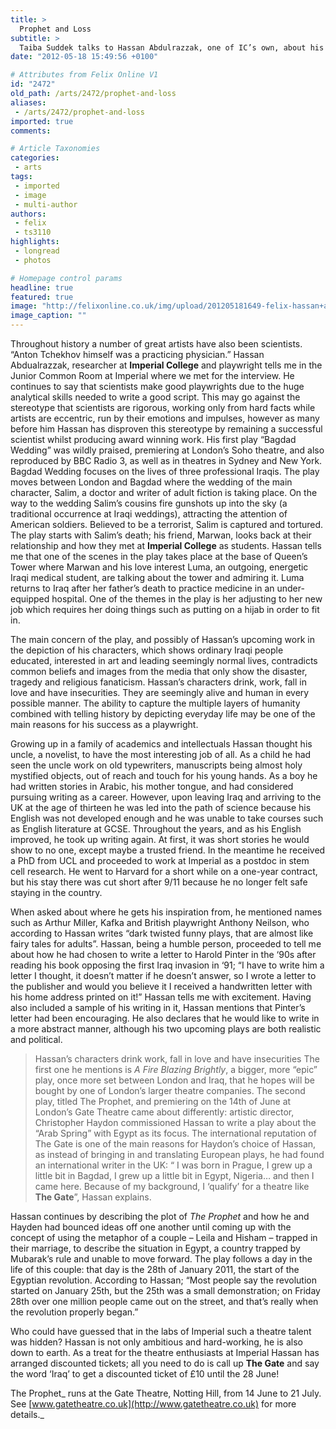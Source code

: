 ```yaml
---
title: >
  Prophet and Loss
subtitle: >
  Taiba Suddek talks to Hassan Abdulrazzak, one of IC’s own, about his new play exploring the Arab Spring
date: "2012-05-18 15:49:56 +0100"

# Attributes from Felix Online V1
id: "2472"
old_path: /arts/2472/prophet-and-loss
aliases:
 - /arts/2472/prophet-and-loss
imported: true
comments:

# Article Taxonomies
categories:
 - arts
tags:
 - imported
 - image
 - multi-author
authors:
 - felix
 - ts3110
highlights:
 - longread
 - photos

# Homepage control params
headline: true
featured: true
image: "http://felixonline.co.uk/img/upload/201205181649-felix-hassan+abdulrazzak.jpeg"
image_caption: ""
---
```


Throughout history a number of great artists have also been scientists. “Anton Tchekhov himself was a practicing physician.” Hassan Abdualrazzak, researcher at __Imperial College__ and playwright tells me in the Junior Common Room at Imperial where we met for the interview. He continues to say that scientists make good playwrights due to the huge analytical skills needed to write a good script. This may go against the stereotype that scientists are rigorous, working only from hard facts while artists are eccentric, run by their emotions and impulses, however as many before him Hassan has disproven this stereotype by remaining a successful scientist whilst producing award winning work. His first play “Bagdad Wedding” was wildly praised, premiering at London’s Soho theatre, and also reproduced by BBC Radio 3, as well as in theatres in Sydney and New York. Bagdad Wedding focuses on the lives of three professional Iraqis. The play moves between London and Bagdad where the wedding of the main character, Salim, a doctor and writer of adult fiction is taking place. On the way to the wedding Salim’s cousins fire gunshots up into the sky (a traditional occurrence at Iraqi weddings), attracting the attention of American soldiers. Believed to be a terrorist, Salim is captured and tortured. The play starts with Salim’s death; his friend, Marwan, looks back at their relationship and how they met at __Imperial College__ as students. Hassan tells me that one of the scenes in the play takes place at the base of Queen’s Tower where Marwan and his love interest Luma, an outgoing, energetic Iraqi medical student, are talking about the tower and admiring it. Luma returns to Iraq after her father’s death to practice medicine in an under-equipped hospital. One of the themes in the play is her adjusting to her new job which requires her doing things such as putting on a hijab in order to fit in.

The main concern of the play, and possibly of Hassan’s upcoming work in the depiction of his characters, which shows ordinary Iraqi people educated, interested in art and leading seemingly normal lives, contradicts common beliefs and images from the media that only show the disaster, tragedy and religious fanaticism. Hassan’s characters drink, work, fall in love and have insecurities. They are seemingly alive and human in every possible manner. The ability to capture the multiple layers of humanity combined with telling history by depicting everyday life may be one of the main reasons for his success as a playwright.

Growing up in a family of academics and intellectuals Hassan thought his uncle, a novelist, to have the most interesting job of all. As a child he had seen the uncle work on old typewriters, manuscripts being almost holy mystified objects, out of reach and touch for his young hands. As a boy he had written stories in Arabic, his mother tongue, and had considered pursuing writing as a career. However, upon leaving Iraq and arriving to the UK at the age of thirteen he was led into the path of science because his English was not developed enough and he was unable to take courses such as English literature at GCSE. Throughout the years, and as his English improved, he took up writing again. At first, it was short stories he would show to no one, except maybe a trusted friend. In the meantime he received a PhD from UCL and proceeded to work at Imperial as a postdoc in stem cell research. He went to Harvard for a short while on a one-year contract, but his stay there was cut short after 9/11 because he no longer felt safe staying in the country.

When asked about where he gets his inspiration from, he mentioned names such as Arthur Miller, Kafka and British playwright Anthony Neilson, who according to Hassan writes “dark twisted funny plays, that are almost like fairy tales for adults”. Hassan, being a humble person, proceeded to tell me about how he had chosen to write a letter to Harold Pinter in the ‘90s after reading his book opposing the first Iraq invasion in ‘91; “I have to write him a letter I thought, it doesn’t matter if he doesn’t answer, so I wrote a letter to the publisher and would you believe it I received a handwritten letter with his home address printed on it!” Hassan tells me with excitement. Having also included a sample of his writing in it, Hassan mentions that Pinter’s letter had been encouraging. He also declares that he would like to write in a more abstract manner, although his two upcoming plays are both realistic and political.
> Hassan’s characters drink work, fall in love and have insecurities
The first one he mentions is _A Fire Blazing Brightly_, a bigger, more “epic” play, once more set between London and Iraq, that he hopes will be bought by one of London’s larger theatre companies. The second play, titled The Prophet, and premiering on the 14th of June at London’s Gate Theatre came about differently: artistic director, Christopher Haydon commissioned Hassan to write a play about the “Arab Spring” with Egypt as its focus. The international reputation of The Gate is one of the main reasons for Haydon’s choice of Hassan, as instead of bringing in and translating European plays, he had found an international writer in the UK: “ I was born in Prague, I grew up a little bit in Bagdad, I grew up a little bit in Egypt, Nigeria… and then I came here. Because of my background, I ‘qualify’ for a theatre like __The Gate__”, Hassan explains.

Hassan continues by describing the plot of _The Prophet_ and how he and Hayden had bounced ideas off one another until coming up with the concept of using the metaphor of a couple – Leila and Hisham – trapped in their marriage, to describe the situation in Egypt, a country trapped by Mubarak’s rule and unable to move forward. The play follows a day in the life of this couple: that day is the 28th of January 2011, the start of the Egyptian revolution. According to Hassan; “Most people say the revolution started on January 25th, but the 25th was a small demonstration; on Friday 28th over one million people came out on the street, and that’s really when the revolution properly began.”

Who could have guessed that in the labs of Imperial such a theatre talent was hidden? Hassan is not only ambitious and hard-working, he is also down to earth. As a treat for the theatre enthusiasts at Imperial Hassan has arranged discounted tickets; all you need to do is call up __The Gate__ and say the word ‘Iraq’ to get a discounted ticket of £10 until the 28 June!

The Prophet_ runs at the Gate Theatre, Notting Hill, from 14 June to 21 July. See [www.gatetheatre.co.uk](http://www.gatetheatre.co.uk) for more details._
